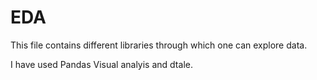 # EDA
This file contains different libraries through which one can explore data. 

I have used Pandas Visual analyis and dtale.
